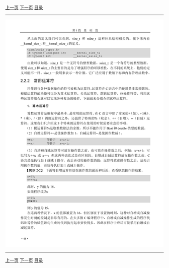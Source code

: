 [上一页](058.md) [下一页](060.md) [目录](../README.md)

***

![059](../images/059.png)

***

[上一页](058.md) [下一页](060.md) [目录](../README.md)
